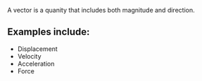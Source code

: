 A vector is a quanity that includes both magnitude and direction.

## Examples include:
- Displacement
- Velocity
- Acceleration
- Force